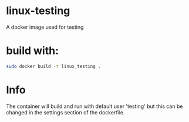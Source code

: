 # linux-testing
A docker image used for testing
# build with:
```bash
sudo docker build -t linux_testing .
```
# Info
The container will build and run with default user 'testing' but this can be changed in the settings section of the dockerfile.
